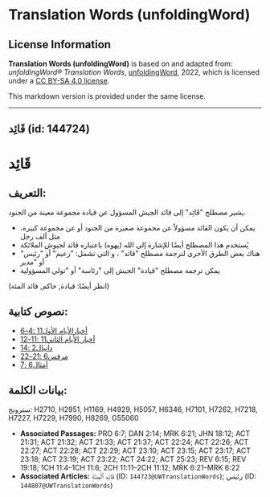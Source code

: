 # Translation Words (unfoldingWord)

## License Information

**Translation Words (unfoldingWord)** is based on and adapted from: _unfoldingWord® Translation Words_, [unfoldingWord](https://unfoldingword.org/utw), 2022, which is licensed under a [CC BY-SA 4.0 license](https://creativecommons.org/licenses/by-sa/4.0/legalcode.en).

This markdown version is provided under the same license.



--------------------------------

## قَائِد (id: 144724)

قَائِد
======

التعريف:
--------

يشير مصطلح "قَائِد" إلى قائد الجيش المسؤول عن قيادة مجموعة معينة من الجنود.

* يمكن أن يكون القائد مسؤولاً عن مجموعة صغيرة من الجنود أو عن مجموعة كبيرة، مثل ألف رجل
* يُستخدم هذا المصطلح أيضًا للإشارة إلى الله (يهوه) باعتباره قائد لجيوش الملائكة
* هناك بعض الطرق الأخرى لترجمة مصطلح "قائد" ، و التي تشمل: "زعيم" أو "رئيس" أو "مدير
* يمكن ترجمة مصطلح "قيادة" الجيش إلى "رئاسة" أو "تولي المسؤولية

(انظر أيضًا: قيادة, حاكم, قائد المئة)

نصوص كتابية:
------------

* [أخبارالأيام الأول11 :4–6](https://ref.ly/1Chr11:4-1Chr11:6)
* [أخبار الأيام الثاني11 :11–12](https://ref.ly/2Chr11:11-2Chr11:12)
* [دانيال2 :14](https://ref.ly/Dan2:14)
* [مرقس6 :21–22](https://ref.ly/Mark6:21-Mark6:22)
* [أمثال6 :7](https://ref.ly/Prov6:7)

بيانات الكلمة:
--------------

سترونج: H2710, H2951, H1169, H4929, H5057, H6346, H7101, H7262, H7218, H7227, H7229, H7990, H8269, G55060

* **Associated Passages:** PRO 6:7; DAN 2:14; MRK 6:21; JHN 18:12; ACT 21:31; ACT 21:32; ACT 21:33; ACT 21:37; ACT 22:24; ACT 22:26; ACT 22:27; ACT 22:28; ACT 22:29; ACT 23:10; ACT 23:15; ACT 23:17; ACT 23:18; ACT 23:19; ACT 23:22; ACT 24:22; ACT 25:23; REV 6:15; REV 19:18; 1CH 11:4–1CH 11:6; 2CH 11:11–2CH 11:12; MRK 6:21–MRK 6:22
* **Associated Articles:** قَائِد ٱلْمِئَةِ (ID: `144723@UWTranslationWords`); رئيس (ID: `144807@UWTranslationWords`)

